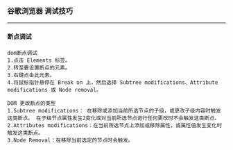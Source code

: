 ### 谷歌浏览器 调试技巧

----
#### 断点调试

    dom断点调试
    1.点击 Elements 标签。
    2.转至要设置断点的元素。
    3.右键点击此元素。
    4.将鼠标指针悬停在 Break on 上，然后选择 Subtree modifications、Attribute modifications 或 Node removal。
    
    DOM 更改断点的类型
    1.Subtree modifications： 在移除或添加当前所选节点的子级，或更改子级内容时触发这类断点。 在子级节点属性发生2变化或对当前所选节点进行任何更改时不会触发这类断点。
    2.Attributes modifications：在当前所选节点上添加或移除属性，或属性值发生变化时触发这类断点。
    3.Node Removal：在移除当前选定的节点时会触发。
